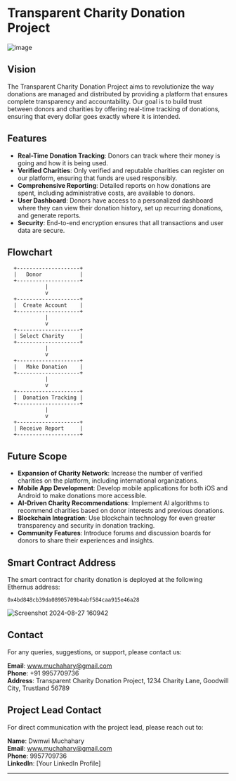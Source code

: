 # Transparent Charity Donation Project

![image](https://github.com/user-attachments/assets/01c5191f-5d4b-4d2b-8c6c-b6e7ec394dd8)

## Vision
The Transparent Charity Donation Project aims to revolutionize the way donations are managed and distributed by providing a platform that ensures complete transparency and accountability. Our goal is to build trust between donors and charities by offering real-time tracking of donations, ensuring that every dollar goes exactly where it is intended.

## Features
- **Real-Time Donation Tracking**: Donors can track where their money is going and how it is being used.
- **Verified Charities**: Only verified and reputable charities can register on our platform, ensuring that funds are used responsibly.
- **Comprehensive Reporting**: Detailed reports on how donations are spent, including administrative costs, are available to donors.
- **User Dashboard**: Donors have access to a personalized dashboard where they can view their donation history, set up recurring donations, and generate reports.
- **Security**: End-to-end encryption ensures that all transactions and user data are secure.

## Flowchart
```plaintext
  +--------------------+
  |   Donor            |
  +--------------------+
            |
            v
  +--------------------+
  |  Create Account    |
  +--------------------+
            |
            v
  +--------------------+
  | Select Charity     |
  +--------------------+
            |
            v
  +--------------------+
  |   Make Donation    |
  +--------------------+
            |
            v
  +--------------------+
  |  Donation Tracking |
  +--------------------+
            |
            v
  +--------------------+
  | Receive Report     |
  +--------------------+

```

## Future Scope
- **Expansion of Charity Network**: Increase the number of verified charities on the platform, including international organizations.
- **Mobile App Development**: Develop mobile applications for both iOS and Android to make donations more accessible.
- **AI-Driven Charity Recommendations**: Implement AI algorithms to recommend charities based on donor interests and previous donations.
- **Blockchain Integration**: Use blockchain technology for even greater transparency and security in donation tracking.
- **Community Features**: Introduce forums and discussion boards for donors to share their experiences and insights.

## Smart Contract Address
The smart contract for charity donation is deployed at the following Ethernus address:
```
0x4bd848cb39da08905709b4abf584caa915e46a28
```
![Screenshot 2024-08-27 160942](https://github.com/user-attachments/assets/8b87ae5b-1dbf-4fa7-ba6d-0bd897d330fe)

## Contact
For any queries, suggestions, or support, please contact us:

**Email**: www.muchahary@gmail.com  
**Phone**: +91 9957709736  
**Address**: Transparent Charity Donation Project, 1234 Charity Lane, Goodwill City, Trustland 56789

## Project Lead Contact
For direct communication with the project lead, please reach out to:

**Name**: Dwmwi Muchahary  
**Email**: www.muchahary@gmail.com  
**Phone**: 9957709736  
**LinkedIn**: [Your LinkedIn Profile]

---
